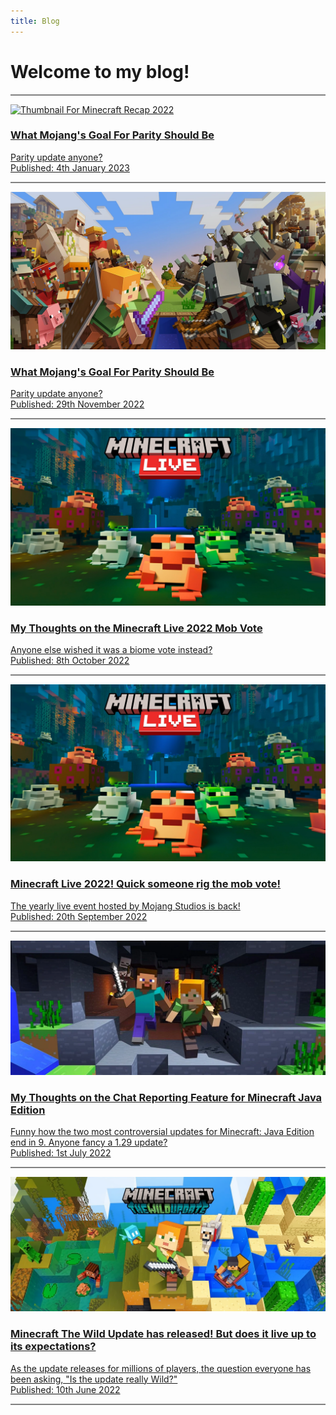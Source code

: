 ```yaml
---
title: Blog
---
```


# Welcome to my blog!

<div class="col">
    <hr style="height: 2px; border-width: 0; color: gray; background-color: gray;" />
    <div class="indent">
        <a href="/blog/minecraft-recap-22">
            <div class="row">
                <div class="col-3">
                    <img loading="lazy" class="img-fluid" src="../.vuepress/public/assets/images/blog/TWluZWNyYWZ0TGl2ZTIwMjI.png" alt="Thumbnail For Minecraft Recap 2022" />
                </div>
                <div class="col">
                    <h3>What Mojang's Goal For Parity Should Be</h3>
                    <p></p>
                    <div>Parity update anyone?</div>
                    <div class="text-muted">Published: 4th January 2023</div>
                    <p></p>
                </div>
            </div>
        </a>
    </div>
    <hr style="height: 2px; border-width: 0; color: gray; background-color: gray;" />
    <div class="indent">
        <a href="/blog/mojang-parity-goal">
            <div class="row">
                <div class="col-3">
                    <img loading="lazy" class="img-fluid" src="../.vuepress/public/assets/images/blog/UGFyaXR5.png" alt="Thumbnail For What Mojang's Goal For Parity Should Be" />
                </div>
                <div class="col">
                    <h3>What Mojang's Goal For Parity Should Be</h3>
                    <p></p>
                    <div>Parity update anyone?</div>
                    <div class="text-muted">Published: 29th November 2022</div>
                    <p></p>
                </div>
            </div>
        </a>
    </div>
    <hr style="height: 2px; border-width: 0; color: gray; background-color: gray;" />
    <div class="indent">
        <a href="/blog/mob-vote-2022">
            <div class="row">
                <div class="col-3">
                    <img loading="lazy" class="img-fluid" src="../.vuepress/public/assets/images/blog/TWluZWNyYWZ0TGl2ZTIwMjI=.png" alt="Thumbnail For My Thoughts on the Minecraft Live 2022 Mob Vote" />
                </div>
                <div class="col">
                    <h3>My Thoughts on the Minecraft Live 2022 Mob Vote</h3>
                    <p></p>
                    <div>Anyone else wished it was a biome vote instead?</div>
                    <div class="text-muted">Published: 8th October 2022</div>
                    <p></p>
                </div>
            </div>
        </a>
    </div>
    <hr style="height: 2px; border-width: 0; color: gray; background-color: gray;" />
    <div class="indent">
        <a href="/blog/minecraft-live-2022">
            <div class="row">
                <div class="col-3">
                    <img loading="lazy" class="img-fluid" src="../.vuepress/public/assets/images/blog/TWluZWNyYWZ0TGl2ZTIwMjI=.png" alt="Thumbnail For Minecraft Live 2022! Quick someone rig the mob vote!" />
                </div>
                <div class="col">
                    <h3>Minecraft Live 2022! Quick someone rig the mob vote!</h3>
                    <p></p>
                    <div>The yearly live event hosted by Mojang Studios is back!</div>
                    <div class="text-muted">Published: 20th September 2022</div>
                    <p></p>
                </div>
            </div>
        </a>
    </div>
    <hr style="height: 2px; border-width: 0; color: gray; background-color: gray;" />
    <div class="indent">
        <a href="/blog/chat_report_thoughts">
            <div class="row">
                <div class="col-3">
                    <img loading="lazy" class="img-fluid" src="../.vuepress/public/assets/images/blog/image.png" alt="Thumbnail For My Thoughts on the Chat Reporting Feature for Minecraft Java Edition" />
                </div>
                <div class="col">
                    <h3>My Thoughts on the Chat Reporting Feature for Minecraft Java Edition</h3>
                    <p></p>
                    <div>Funny how the two most controversial updates for Minecraft: Java Edition end in 9. Anyone fancy a 1.29 update?</div>
                    <div class="text-muted">Published: 1st July 2022</div>
                    <p></p>
                </div>
            </div>
        </a>
    </div>
    <hr style="height: 2px; border-width: 0; color: gray; background-color: gray;" />
    <div class="indent">
        <a href="/blog/wild_update_review">
            <div class="row">
                <div class="col-3">
                    <img loading="lazy" class="img-fluid" src="../.vuepress/public/assets/images/blog/banner.png" alt="Minecraft The Wild Update has released! But does it live up to its expectations?" />
                </div>
                <div class="col">
                    <h3>Minecraft The Wild Update has released! But does it live up to its expectations?</h3>
                    <p></p>
                    <div>As the update releases for millions of players, the question everyone has been asking, "Is the update really Wild?"</div>
                    <div class="text-muted">Published: 10th June 2022</div>
                    <p></p>
                </div>
            </div>
        </a>
    </div>
    <hr style="height: 2px; border-width: 0; color: gray; background-color: gray;" />
</div>
